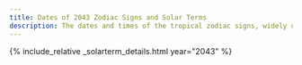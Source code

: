 ```yaml
---
title: Dates of 2043 Zodiac Signs and Solar Terms
description: The dates and times of the tropical zodiac signs, widely used in western astrology, and solar terms of year 2043
---
```

{% include_relative _solarterm_details.html year="2043" %}
